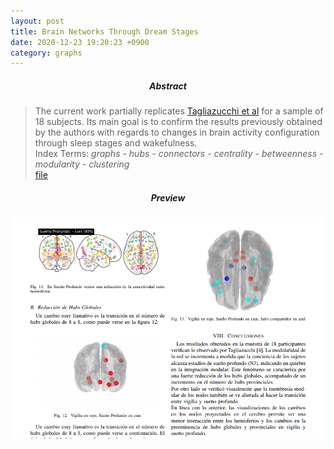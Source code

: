 ```yaml
---
layout: post
title: Brain Networks Through Dream Stages
date: 2020-12-23 19:20:23 +0900
category: graphs
---
```




##### <center> Abstract </center>
> The current work partially replicates [Tagliazucchi et al](https://drive.google.com/file/d/1ChXu95j_SG9dnaRO7qo5lILKtFAFU5W4/view?usp=sharing) for a sample of 18 subjects. Its main goal is to confirm the results previously obtained by the authors with regards to changes in brain activity configuration through sleep stages and wakefulness.<br> Index Terms:  *graphs - hubs - connectors -  centrality - betweenness - modularity -  clustering* <br> [file](https://drive.google.com/file/d/1xzoYaT05Tq7D3dWKx4ny0snp-nuwieqx/view?usp=sharing)

##### <center> Preview </center>
![alt text](/public/img/redes_en_el_cerebro.png)
